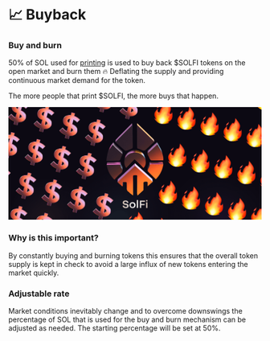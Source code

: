 # 📈 Buyback

### Buy and burn
50% of SOL used for [printing](#printing.md) is used to buy back $SOLFI tokens on the open market and burn them 🔥 Deflating the supply and providing continuous market demand for the token. 

The more people that print $SOLFI, the more buys that happen.

![SOLFI Buy and burn](./images/05.png)

### Why is this important?
By constantly buying and burning tokens this ensures that the overall token supply is kept in check to avoid a large influx of new tokens entering the market quickly.

### Adjustable rate
Market conditions inevitably change and to overcome downswings the percentage of SOL that is used for the buy and burn mechanism can be adjusted as needed. The starting percentage will be set at 50%.